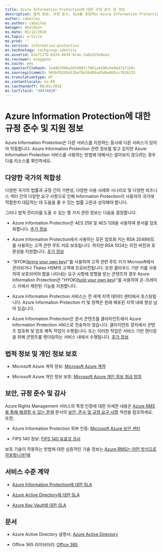 ```yaml
---
title: Azure Information Protection에 대한 규정 준수 및 정보
description: 법적 정보, 규정 준수, SLA를 포함하는 Azure Information Protection 관련 지원 정보입니다.
author: cabailey
ms.author: cabailey
manager: mbaldwin
ms.date: 03/12/2018
ms.topic: article
ms.prod: ''
ms.service: information-protection
ms.technology: techgroup-identity
ms.assetid: b3a7127b-6d24-4439-bc4e-2a0a325e8ea3
ms.reviewer: esaggese
ms.suite: ems
ms.openlocfilehash: 1e4db3996a201909fcf861a4190cbe6647a7326c
ms.sourcegitcommit: 949bf02d5d12bef8e26d89ad5d6a0d5cc7826135
ms.translationtype: HT
ms.contentlocale: ko-KR
ms.lasthandoff: 08/02/2018
ms.locfileid: "39474620"
---
```

# <a name="compliance-and-supporting-information-for-azure-information-protection"></a>Azure Information Protection에 대한 규정 준수 및 지원 정보

Azure Information Protection은 다른 서비스를 지원하는 동시에 다른 서비스가 있어야 작동합니다. Azure Information Protection 관련 정보를 찾고 있지만 Azure Information Protection 서비스를 사용하는 방법에 대해서는 알아보지 않으려는 경우 다음 리소스를 확인하세요.

## <a name="suitability-for-different-countries"></a>다양한 국가의 적합성

다양한 국가의 법률과 규정 간의 가변성, 다양한 사용 사례와 시나리오 및 다양한 비즈니스 섹터 간의 다양한 요구 사항으로 인해 Information Protection이 사용자의 국가에 적합한지 대답하는 데 도움을 줄 수 있는 법률 고문과 상의해야 합니다.

그러나 법적 관리자를 도울 수 있는 몇 가지 관련 정보는 다음을 결정합니다.

- Azure Information Protection은 AES 256 및 AES 128을 사용하여 문서를 암호화합니다. [추가 정보](./how-does-it-work.md#cryptographic-controls-used-by-azure-rms-algorithms-and-key-lengths)

- Azure Information Protection에서 사용하는 모든 암호화 키는 RSA 2048비트를 사용하는 고객 관련 루트 키로 보호됩니다. 하지만 RSA 1024는 이전 버전과 호환성을 지원합니다. [추가 정보](./how-does-it-work.md#cryptographic-controls-used-by-azure-rms-algorithms-and-key-lengths)

- "BYOK([bring your own key](./plan-design/plan-implement-tenant-key.md))"를 사용하여 고객 관련 루트 키가 Microsoft에서 관리되거나 Thales HSM의 고객에 프로비전됩니다. 또한 클라우드 기반 키를 사용하여 보호되어야 함을 나타내는 요구 사항에 영향을 받는 콘텐츠의 경우 Azure Information Protection은 "HYOK([hold your own key](./deploy-use/configure-adrms-restrictions.md))"를 사용하여 온-프레미스 키에서 제한된 기능을 지원합니다.

- Azure Information Protection 서비스는 전 세계 지역 데이터 센터에서 호스팅됩니다. Azure Information Protection 키 및 정책은 원래 배포된 지역 내에 항상 남아 있습니다.
 
- Azure Information Protection은 문서 콘텐츠를 클라이언트에서 Azure Information Protection 서비스로 전송하지 않습니다. 클라이언트 장치에서 콘텐츠 암호화 및 암호 해독 작업이 수행됩니다. 또는 이러한 작업은 서비스 기반 렌더링을 위해 콘텐츠를 렌더링하는 서비스 내에서 수행됩니다. [추가 정보](./how-does-it-work.md)

## <a name="legal-and-privacy"></a>법적 정보 및 개인 정보 보호

- Microsoft Azure 계약 정보: [Microsoft Azure 계약](http://azure.microsoft.com/support/legal/subscription-agreement/)

- Microsoft Azure 개인 정보 보호: [Microsoft Azure 개인 정보 취급 방침](http://azure.microsoft.com/support/legal/privacy-statement/)

## <a name="security-compliance-and-auditing"></a>보안, 규정 준수 및 감사

Azure Rights Management 서비스의 특정 인증에 대한 자세한 내용은 [Azure RMS를 통해 해결할 수 있는 문제](./azure-rms-problems-it-solves.md) 문서의 [보안, 준수 및 규정 요구 사항](./azure-rms-problems-it-solves.md#security-compliance-and-regulatory-requirements) 섹션을 참조하세요. 또한,

- Azure Information Protection 외부 인증: [Microsoft Azure 보안 센터](http://azure.microsoft.com/support/trust-center/)

- FIPS 140 정보: [FIPS 140 유효성 검사](https://technet.microsoft.com/library/security/cc750357.aspx)

보호 기술이 작동하는 방법에 대한 심층적인 기술 정보는 [Azure RMS는 어떤 방식으로 작동합니까?](./how-does-it-work.md)를 

## <a name="service-level-agreements"></a>서비스 수준 계약

- [Azure Information Protection에 대한 SLA](https://azure.microsoft.com/support/legal/sla/information-protection/v1_0/)

- [Azure Active Directory에 대한 SLA](https://azure.microsoft.com/support/legal/sla/active-directory/v1_0/)

- [Azure Key Vault에 대한 SLA](https://azure.microsoft.com/support/legal/sla/key-vault/v1_0/)

## <a name="documentation"></a>문서

- Azure Active Directory 설명서: [Azure Active Directory](/active-directory/)

- Office 365 라이브러리: [Office 365](http://technet.microsoft.com/library/dn127064%28v=office.14%29.aspx)

